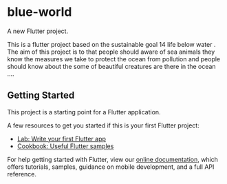 # blue-world

A new Flutter project.

This is a flutter project based on the sustainable goal 14 life below water . The aim of this project is to that people should aware of sea animals they know the measures we take to protect the ocean from pollution and people should know about the some of  beautiful creatures are there in the ocean ....

## Getting Started

This project is a starting point for a Flutter application.

A few resources to get you started if this is your first Flutter project:

- [Lab: Write your first Flutter app](https://flutter.dev/docs/get-started/codelab)
- [Cookbook: Useful Flutter samples](https://flutter.dev/docs/cookbook)

For help getting started with Flutter, view our
[online documentation](https://flutter.dev/docs), which offers tutorials,
samples, guidance on mobile development, and a full API reference.
